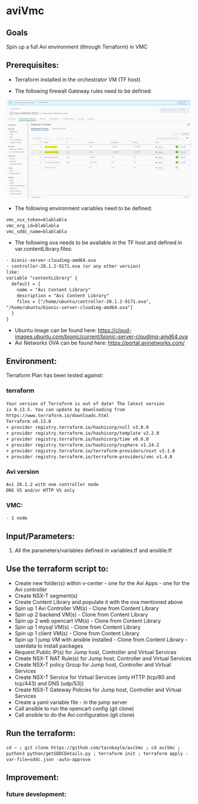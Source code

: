 # aviVmc

## Goals
Spin up a full Avi environment (through Terraform) in VMC

## Prerequisites:
- Terraform installed in the orchestrator VM (TF host)


- The following firewall Gateway rules need to be defined:

![](.README_images/8577c0fb.png)


- The following environment variables need to be defined:
```
vmc_nsx_token=blablabla
vmc_org_id=blablabla
vmc_sddc_name=blablabla
```
- The following ova needs to be available in the TF host and defined in var.contentLibrary.files:
```
- bionic-server-cloudimg-amd64.ova
- controller-20.1.2-9171.ova (or any other version)
like:
variable "contentLibrary" {
  default = {
    name = "Avi Content Library"
    description = "Avi Content Library"
    files = ["/home/ubuntu/controller-20.1.2-9171.ova", "/home/ubuntu/bionic-server-cloudimg-amd64.ova"]
  }
}
```

- Ubuntu image can be found here:
https://cloud-images.ubuntu.com/bionic/current/bionic-server-cloudimg-amd64.ova
- Avi Networks OVA can be found here:
https://portal.avinetworks.com/

## Environment:

Terraform Plan has been tested against:

### terraform
```
Your version of Terraform is out of date! The latest version
is 0.13.5. You can update by downloading from https://www.terraform.io/downloads.html
Terraform v0.13.0
+ provider registry.terraform.io/hashicorp/null v3.0.0
+ provider registry.terraform.io/hashicorp/template v2.2.0
+ provider registry.terraform.io/hashicorp/time v0.6.0
+ provider registry.terraform.io/hashicorp/vsphere v1.24.2
+ provider registry.terraform.io/terraform-providers/nsxt v3.1.0
+ provider registry.terraform.io/terraform-providers/vmc v1.4.0
```

### Avi version
```
Avi 20.1.2 with one controller node
DNS VS and/or HTTP VS only
```

### VMC:
```
- 1 node
```

## Input/Parameters:
1. All the parameters/variables defined in variables.tf and ansible.tf

## Use the terraform script to:
- Create new folder(s) within v-center - one for the Avi Apps - one for the Avi controller
- Create NSX-T segment(s)
- Create Content Library and populate it with the ova mentioned above 
- Spin up 1 Avi Controller VM(s) - Clone from Content Library
- Spin up 2 backend VM(s) - Clone from Content Library
- Spin up 2 web opencart VM(s) - Clone from Content Library
- Spin up 1 mysql VM(s) - Clone from Content Library
- Spin up 1 client VM(s) - Clone from Content Library
- Spin up 1 jump VM with ansible installed  - Clone from Content Library - userdata to install packages
- Request Public IP(s) for Jump host, Controller and Virtual Services
- Create NSX-T NAT Rule(s) for Jump host, Controller and Virtual Services
- Create NSX-T policy Group for Jump host, Controller and Virtual Services
- Create NSX-T Service for Virtual Services (only HTTP (tcp/80 and tcp/443) and DNS (udp/53))
- Create NSX-T Gateway Policies for Jump host, Controller and Virtual Services
- Create a yaml variable file - in the jump server
- Call ansible to run the opencart config (git clone)
- Call ansible to do the Avi configuration (git clone)

## Run the terraform:
```
cd ~ ; git clone https://github.com/tacobayle/aviVmc ; cd aviVmc ; python3 python/getSDDCDetails.py ; terraform init ; terraform apply -var-file=sddc.json -auto-approve
```

## Improvement:

### future development:

